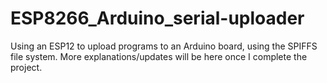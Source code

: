 # ESP8266_Arduino_serial-uploader
Using an ESP12 to upload programs to an Arduino board, using the SPIFFS file system.
More explanations/updates will be here once I complete the project.
